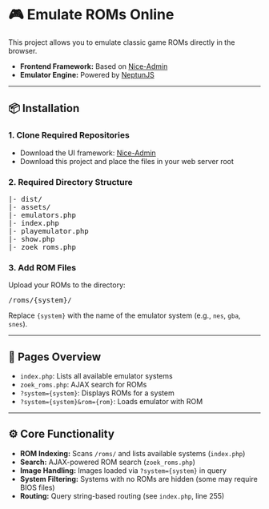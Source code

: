 <h1>🎮 Emulate ROMs Online</h1>

<p>This project allows you to emulate classic game ROMs directly in the browser.</p>

<ul>
  <li><strong>Frontend Framework:</strong> Based on <a href="https://github.com/hacktheme/Nice-Admin">Nice-Admin</a></li>
  <li><strong>Emulator Engine:</strong> Powered by <a href="https://neptunjs.xyz/doc.html">NeptunJS</a></li>
</ul>

<hr>

<h2>📦 Installation</h2>

<h3>1. Clone Required Repositories</h3>
<ul>
  <li>Download the UI framework: <a href="https://github.com/hacktheme/Nice-Admin">Nice-Admin</a></li>
  <li>Download this project and place the files in your web server root</li>
</ul>

<h3>2. Required Directory Structure</h3>

<pre>
|- dist/
|- assets/
|- emulators.php
|- index.php
|- playemulator.php
|- show.php
|- zoek_roms.php
</pre>

<h3>3. Add ROM Files</h3>
<p>Upload your ROMs to the directory:</p>
<pre>/roms/{system}/</pre>
<p>Replace <code>{system}</code> with the name of the emulator system (e.g., <code>nes</code>, <code>gba</code>, <code>snes</code>).</p>

<hr>

<h2>📄 Pages Overview</h2>

<ul>
  <li><code>index.php</code>: Lists all available emulator systems</li>
  <li><code>zoek_roms.php</code>: AJAX search for ROMs</li>
  <li><code>?system={system}</code>: Displays ROMs for a system</li>
  <li><code>?system={system}&amp;rom={rom}</code>: Loads emulator with ROM</li>
</ul>

<hr>

<h2>⚙️ Core Functionality</h2>

<ul>
  <li><strong>ROM Indexing:</strong> Scans <code>/roms/</code> and lists available systems (<code>index.php</code>)</li>
  <li><strong>Search:</strong> AJAX-powered ROM search (<code>zoek_roms.php</code>)</li>
  <li><strong>Image Handling:</strong> Images loaded via <code>?system={system}</code> in query</li>
  <li><strong>System Filtering:</strong> Systems with no ROMs are hidden (some may require BIOS files)</li>
  <li><strong>Routing:</strong> Query string-based routing (see <code>index.php</code>, line 255)</li>
</ul>
